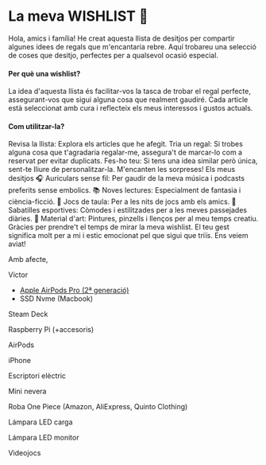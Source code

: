 # La meva WISHLIST 🎁
Hola, amics i família!
He creat aquesta llista de desitjos per compartir algunes idees de regals que m'encantaria rebre. Aquí trobareu una selecció de coses que desitjo, perfectes per a qualsevol ocasió especial.

#### Per què una wishlist?
La idea d'aquesta llista és facilitar-vos la tasca de trobar el regal perfecte, assegurant-vos que sigui alguna cosa que realment gaudiré. Cada article està seleccionat amb cura i reflecteix els meus interessos i gustos actuals.

#### Com utilitzar-la?
Revisa la llista: Explora els articles que he afegit.
Tria un regal: Si trobes alguna cosa que t'agradaria regalar-me, assegura't de marcar-lo com a reservat per evitar duplicats.
Fes-ho teu: Si tens una idea similar però única, sent-te lliure de personalitzar-la. M'encanten les sorpreses!
Els meus desitjos
🎧 Auriculars sense fil: Per gaudir de la meva música i podcasts preferits sense embolics.
📚 Noves lectures: Especialment de fantasia i ciència-ficció.
🧩 Jocs de taula: Per a les nits de jocs amb els amics.
👟 Sabatilles esportives: Còmodes i estilitzades per a les meves passejades diàries.
🎨 Material d'art: Pintures, pinzells i llenços per al meu temps creatiu.
Gràcies per prendre't el temps de mirar la meva wishlist. El teu gest significa molt per a mi i estic emocionat pel que sigui que triïs. Ens veiem aviat!

Amb afecte,

Víctor

- [Apple AirPods Pro (2ª generació)](https://amzn.eu/d/51HVK3K)
- SSD Nvme (Macbook)

Steam Deck

Raspberry Pi (+accesoris)

AirPods

iPhone

Escriptori elèctric

Mini nevera

Roba One Piece (Amazon, AliExpress, Quinto Clothing)

Lámpara LED carga

Lámpara LED monitor

Videojocs
